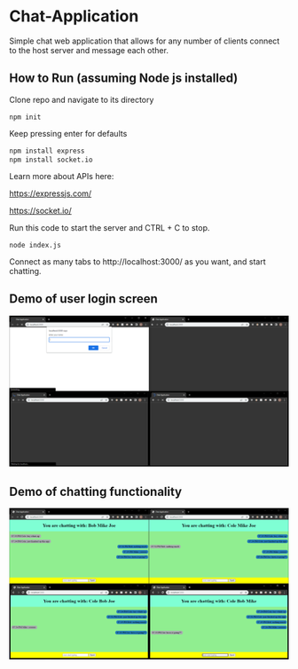 # Chat-Application

Simple chat web application that allows for any number of clients connect to the host server and message each other.

## How to Run (assuming Node js installed)
Clone repo and navigate to its directory
```
npm init
```
Keep pressing enter for defaults
```
npm install express
npm install socket.io
```
Learn more about APIs here:

https://expressjs.com/

https://socket.io/

Run this code to start the server and CTRL + C to stop.
```
node index.js
```

Connect as many tabs to http://localhost:3000/ as you want, and start chatting.

## Demo of user login screen

![img](/images/EnterName.PNG "Demo of user login screen")

## Demo of chatting functionality

![img](/images/ChatDemo.PNG "Demo of chatting functionality")